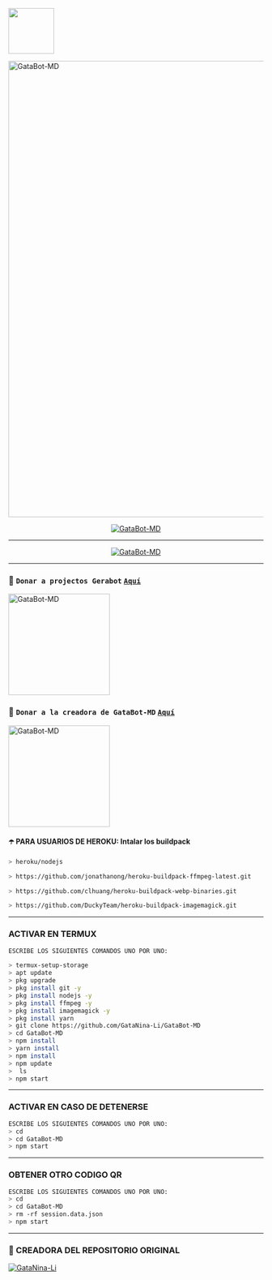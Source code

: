 <p align="centro">
  <a href="https://github.com/totalalfredo2"><img src="http://readme-typing-svg.herokuapp.com?size=35&duration=5006&color=F72234&center=falso&vCenter=falso&lines=GeraBotV1" height="90px"
</p>

<p align="centro">
<img src="https://imgur.com/JCs0yYJ.jpg" alt="GataBot-MD" width="900"/>
</p>



<p align="center">
<a href="#"><img title="GataBot-MD" src="https://img.shields.io/badge/SI TE AGRADA EL REPOSITORIO APOYAME CON UNA 🌟 ¡GRACIAS! -red?colorA=%255ff0000&colorB=%23017e40&style=for-the-badge"></a> 
</p>  

-----
<p align="center">
<a href="https://www.tiktok.com/@gerardo_alexis_r_p?is_from_webapp=1&sender_device=pc"><img title="GataBot-MD" src="https://imgur.com/RUjF7fk.jpg"></a> 
</p>  

-----
### 💖 ```Donar a projectos Gerabot``` [`Aquí`](https://paypal.me/totalalfredo)
<p align="left">
<a href="https://github.com/totalalfredo2"><img src="https://imgur.com/JCs0yYJ.jpg" alt="GataBot-MD" width="200"/></a>
</p>

### 💖 ```Donar a la creadora de GataBot-MD``` [`Aquí`](https://paypal.me/OficialGD)
<p align="left">
<a href="https://github.com/GataNina-Li"><img src="https://i.imgur.com/WwxBm8o.jpg" alt="GataBot-MD" width="200"/></a>
</p>
 
#### ☂️ PARA USUARIOS DE HEROKU: Intalar los buildpack

```bash
> heroku/nodejs
```
```bash
> https://github.com/jonathanong/heroku-buildpack-ffmpeg-latest.git
```
```bash
> https://github.com/clhuang/heroku-buildpack-webp-binaries.git
```
```bash
> https://github.com/DuckyTeam/heroku-buildpack-imagemagick.git
```
-----

### ACTIVAR EN TERMUX  
```bash
ESCRIBE LOS SIGUIENTES COMANDOS UNO POR UNO:

> termux-setup-storage
> apt update 
> pkg upgrade 
> pkg install git -y
> pkg install nodejs -y
> pkg install ffmpeg -y
> pkg install imagemagick -y
> pkg install yarn
> git clone https://github.com/GataNina-Li/GataBot-MD
> cd GataBot-MD
> npm install
> yarn install 
> npm install
> npm update
>  ls
> npm start
```
---
### ACTIVAR EN CASO DE DETENERSE 
```bash
ESCRIBE LOS SIGUIENTES COMANDOS UNO POR UNO:
> cd 
> cd GataBot-MD
> npm start
```
----

### OBTENER OTRO CODIGO QR 
```bash
ESCRIBE LOS SIGUIENTES COMANDOS UNO POR UNO:
> cd 
> cd GataBot-MD
> rm -rf session.data.json
> npm start
```
---
  


### 🌟 CREADORA DEL REPOSITORIO ORIGINAL
 
[![GataNina-Li](https://github.com/GataNina-Li.png?size=100)](https://github.com/GataNina-Li) 
 
